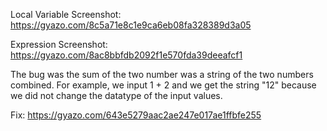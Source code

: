 Local Variable Screenshot:
https://gyazo.com/8c5a71e8c1e9ca6eb08fa328389d3a05

Expression Screenshot:
https://gyazo.com/8ac8bbfdb2092f1e570fda39deeafcf1

The bug was the sum of the two number was a string of the two numbers combined. For example, we input 1 + 2 and we get the string "12" because we did not
change the datatype of the input values.

Fix:
https://gyazo.com/643e5279aac2ae247e017ae1ffbfe255
